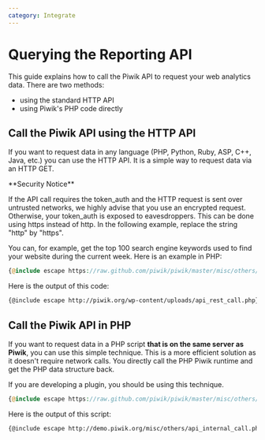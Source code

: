 ```yaml
---
category: Integrate
---
```

# Querying the Reporting API

This guide explains how to call the Piwik API to request your web analytics data. There are two methods:

*   using the standard HTTP API
*   using Piwik's PHP code directly

## Call the Piwik API using the HTTP API

If you want to request data in any language (PHP, Python, Ruby, ASP, C++, Java, etc.) you can use the HTTP API. It is a simple way to request data via an HTTP GET.

<div markdown="1" class="alert alert-warning">
**Security Notice**

If the API call requires the token_auth and the HTTP request is sent over untrusted networks, we highly advise that you use an encrypted request. Otherwise, your token\_auth is exposed to eavesdroppers. This can be done using https instead of http. In the following example, replace the string "http" by "https".
</div>

You can, for example, get the top 100 search engine keywords used to find your website during the current week. Here is an example in PHP:

```php
{@include escape https://raw.github.com/piwik/piwik/master/misc/others/api_rest_call.php}
```

Here is the output of this code:

```html
{@include escape http://piwik.org/wp-content/uploads/api_rest_call.php}
```

## Call the Piwik API in PHP

If you want to request data in a PHP script **that is on the same server as Piwik**, you can use this simple technique. This is a more efficient solution as it doesn't require network calls. You directly call the PHP Piwik runtime and get the PHP data structure back.

If you are developing a plugin, you should be using this technique.

```php
{@include escape https://raw.github.com/piwik/piwik/master/misc/others/api_internal_call.php}
```

Here is the output of this script:

```xml
{@include escape http://demo.piwik.org/misc/others/api_internal_call.php}
```